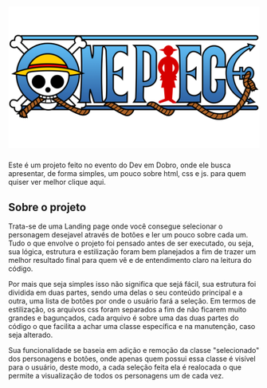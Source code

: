 <h1 align="center">
    <img src="./src/img/one-piece-logo.png" alt=" logo do one piece"/>
</h1>

Este é um projeto feito no evento do Dev em Dobro, onde ele busca apresentar, de forma simples, um pouco sobre html, css e js. para quem quiser ver melhor clique aqui.

## Sobre o projeto
Trata-se de uma Landing page onde você consegue selecionar o personagem desejavel através de botões e ler um pouco sobre cada um. Tudo o que envolve o projeto foi pensado antes de ser executado, ou seja, sua lógica, estrutura e estilização foram bem planejados a fim de trazer um melhor resultado final para quem vê e de entendimento claro na leitura do código.

Por mais que seja simples isso não significa que sejá fácil, sua estrutura foi dividida em duas partes, sendo uma delas o seu conteúdo principal e a outra, uma lista de botões por onde o usuário fará a seleção. Em termos de estilização, os arquivos css foram separados a fim de não ficarem muito grandes e bagunçados, cada arquivo é sobre uma das duas partes do código o que facilita a achar uma classe específica e na manutenção, caso seja alterado.

Sua funcionalidade se baseia em adição e remoção da classe "selecionado" dos personagens e botões, onde apenas quem possui essa classe é visível para o usuário, deste modo, a cada seleção feita ela é realocada o que permite a visualização de todos os personagens um de cada vez.


